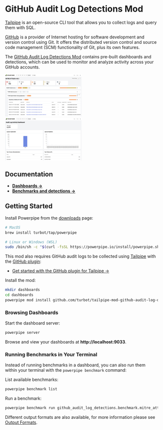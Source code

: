 # GitHub Audit Log Detections Mod

[Tailpipe](https://tailpipe.io) is an open-source CLI tool that allows you to collect logs and query them with SQL.

[GitHub](https://www.github.com/) is a provider of Internet hosting for software development and version control using Git. It offers the distributed version control and source code management (SCM) functionality of Git, plus its own features.

The [GitHub Audit Log Detections Mod](https://hub.powerpipe.io/mods/turbot/tailpipe-mod-github-audit-log-detections) contains pre-built dashboards and detections, which can be used to monitor and analyze activity across your GitHub accounts.

<img src="https://raw.githubusercontent.com/turbot/tailpipe-mod-github-audit-log-detections/main/docs/images/github_audit_log_mitre_dashboard.png" width="50%" type="thumbnail"/>
<img src="https://raw.githubusercontent.com/turbot/tailpipe-mod-github-audit-log-detections/main/docs/images/github_audit_log_activity_dashboard.png" width="50%" type="thumbnail"/>

## Documentation

- **[Dashboards →](https://hub.powerpipe.io/mods/turbot/tailpipe-mod-github-audit-log-detections/dashboards)**
- **[Benchmarks and detections →](https://hub.powerpipe.io/mods/turbot/tailpipe-mod-github-audit-log-detections/benchmarks)**

## Getting Started

Install Powerpipe from the [downloads](https://powerpipe.io/downloads) page:

```sh
# MacOS
brew install turbot/tap/powerpipe
```

```sh
# Linux or Windows (WSL)
sudo /bin/sh -c "$(curl -fsSL https://powerpipe.io/install/powerpipe.sh)"
```

This mod also requires GitHub audit logs to be collected using [Tailpipe](https://tailpipe.io) with the [GitHub plugin](https://hub.tailpipe.io/plugins/turbot/github):
- [Get started with the GitHub plugin for Tailpipe →](https://hub.tailpipe.io/plugins/turbot/github#getting-started)

Install the mod:

```sh
mkdir dashboards
cd dashboards
powerpipe mod install github.com/turbot/tailpipe-mod-github-audit-log-detections
```

### Browsing Dashboards

Start the dashboard server:

```sh
powerpipe server
```

Browse and view your dashboards at **http://localhost:9033**.

### Running Benchmarks in Your Terminal

Instead of running benchmarks in a dashboard, you can also run them within your
terminal with the `powerpipe benchmark` command:

List available benchmarks:

```sh
powerpipe benchmark list
```

Run a benchmark:

```sh
powerpipe benchmark run github_audit_log_detections.benchmark.mitre_attack_v161
```

Different output formats are also available, for more information please see
[Output Formats](https://powerpipe.io/docs/reference/cli/benchmark#output-formats).
